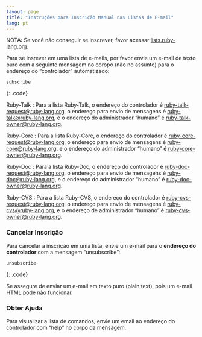 ```yaml
---
layout: page
title: "Instruções para Inscrição Manual nas Listas de E-mail"
lang: pt
---
```


NOTA: Se você não conseguir se inscrever, favor acessar
[lists.ruby-lang.org](http://lists.ruby-lang.org).

Para se insrever em uma lista de e-mails, por favor envie um e-mail de
texto puro com a seguinte mensagem no coropo (não no assunto) para o endereço
do “controlador” automatizado:

    subscribe
{: .code}

Ruby-Talk
: Para a lista Ruby-Talk, o endereço do controlador é
  [ruby-talk-request@ruby-lang.org](mailto:ruby-talk-request@ruby-lang.org), o
  endereço para envio de mensagens é
  [ruby-talk@ruby-lang.org](mailto:ruby-talk@ruby-lang.org), e o
  endereço do administrador “humano” é
  [ruby-talk-owner@ruby-lang.org](mailto:ruby-talk-owner@ruby-lang.org).

Ruby-Core
: Para a lista Ruby-Core, o endereço do controlador é
  [ruby-core-request@ruby-lang.org](mailto:ruby-core-request@ruby-lang.org), o
  endereço para envio de mensagens é
  [ruby-core@ruby-lang.org](mailto:ruby-core@ruby-lang.org), e o
  endereço do administrador “humano” é
  [ruby-core-owner@ruby-lang.org](mailto:ruby-core-owner@ruby-lang.org).

Ruby-Doc
: Para a lista Ruby-Doc, o endereço do controlador é
  [ruby-doc-request@ruby-lang.org](mailto:ruby-doc-request@ruby-lang.org), o
  endereço para envio de mensagens é
  [ruby-doc@ruby-lang.org](mailto:ruby-doc@ruby-lang.org), e o endereço
  do administrador “humano” é
  [ruby-doc-owner@ruby-lang.org](mailto:ruby-doc-owner@ruby-lang.org).

Ruby-CVS
: Para a lista Ruby-CVS, o endereço do controlador é
  [ruby-cvs-request@ruby-lang.org](mailto:ruby-cvs-request@ruby-lang.org), o
  endereço para envio de mensagens é
  [ruby-cvs@ruby-lang.org](mailto:ruby-cvs@ruby-lang.org), e o endereço
  de administrador “humano” é
  [ruby-cvs-owner@ruby-lang.org](mailto:ruby-cvs-owner@ruby-lang.org).

### Cancelar Inscrição

Para cancelar a inscrição em uma lista, envie um e-mail para o
**endereço do controlador** com a mensagem “unsubscribe”:

    unsubscribe
{: .code}

Se assegure de enviar um e-mail em texto puro (plain text),
pois um e-mail HTML pode não funcionar.

### Obter Ajuda

Para visualizar a lista de comandos, envie um email ao endereço do
controlador com “help” no corpo da mensagem.


